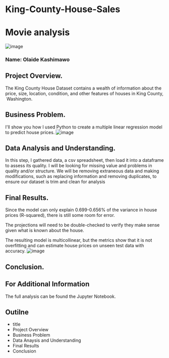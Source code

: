 # King-County-House-Sales
# Movie analysis

![image](https://user-images.githubusercontent.com/82849694/203416288-515b5a5c-657b-4885-974c-0ef53a4c2b1a.png)

 ### Name: Olaide Kashimawo
 
 ## Project Overview.
 
 The King County House Dataset contains a wealth of information about the price, size, location, condition, and other features of houses in King County, Washington.
 
 ## Business Problem.
 I'll show you how I used Python to create a multiple linear regression model to predict house prices.
![image](https://user-images.githubusercontent.com/82849694/203416414-109f557b-b4a7-4ec9-bdd7-1be8085ee9f3.png)

 

 ## Data Analysis and Understanding.
 In this step, I gathered data, a csv spreadsheet, then load it into a dataframe to assess its quality.
 I will be looking for missing value and problems in quality  and/or structure. We will be removing extraneous data and making modifications, 
 such as replacing information and removing duplicates, to ensure our dataset is trim and clean for analysis
 
 ## Final Results.
 Since the model can only explain 0.699-0.656% of the variance in house prices (R-squared), there is still some room for error.

 The projections will need to be double-checked to verify they make sense given what is known about the house.

 The resulting model is multicollinear, but the metrics show that it is not overfitting and can estimate house prices on unseen test data with accuracy.
 ![image](https://user-images.githubusercontent.com/82849694/203427815-c07ef82a-09e7-43b1-adc6-8902cc66343c.png)

 ## Conclusion.

 ## For Additional Information
 The full analysis can be found the Jupyter Notebook.

## Outilne
- title
- Project Overview
- Business Problem
- Data Anaysis and Understanding
- Final Results
- Conclusion
